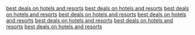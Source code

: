 <a href="https://go.infomine.com/?re=121&tg=https%3A%2F%2Fsunvilla.in">best deals on hotels and resorts</a>
<a href="https://cse.google.com/url?q=https://sunvilla.in/">best deals on hotels and resorts</a>
<a href="https://sites.wpp.com/annualreports/2007/exitpage.asp?url=https%3A%2F%2Fsunvilla.in">best deals on hotels and resorts</a>
<a href="https://www.blueletterbible.org/tools/redirect.cfm?Site=https%3A%2F%2Fsunvilla.in">best deals on hotels and resorts</a>
<a href="https://adapi.now.com/ad/api/act.ashx?a=2&sc=3490&s=30000219&l=1&t=0&c=0&u=https%3A%2F%2Fsunvilla.in%2F">best deals on hotels and resorts</a>
<a href="https://onlinemanuals.txdot.gov/help/urlstatusgo.html?url=https%3A%2F%2Fsunvilla.in">best deals on hotels and resorts</a>
<a href="https://onlinemanuals.txdot.gov/help/urlstatusgo.html?url=https%3A%2F%2Fsunvilla.inn">best deals on hotels and resorts</a>
<a href="https://sites.wpp.com/annualreports/2007/exitpage.asp?url=https%3A%2F%2Fsunvilla.in">best deals on hotels and resorts</a>
